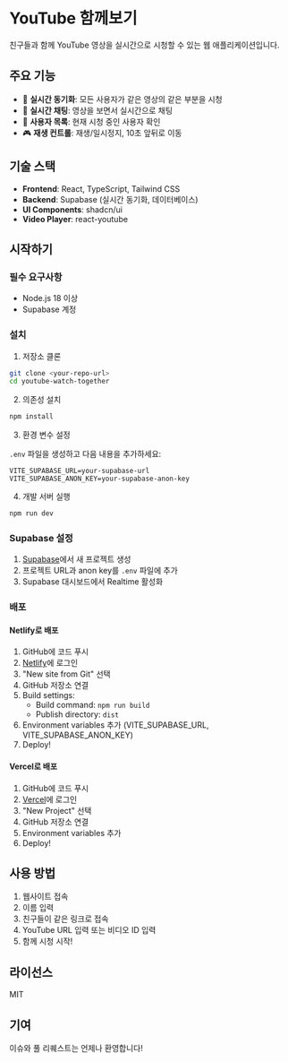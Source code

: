 # YouTube 함께보기

친구들과 함께 YouTube 영상을 실시간으로 시청할 수 있는 웹 애플리케이션입니다.

## 주요 기능

- 🎥 **실시간 동기화**: 모든 사용자가 같은 영상의 같은 부분을 시청
- 💬 **실시간 채팅**: 영상을 보면서 실시간으로 채팅
- 👥 **사용자 목록**: 현재 시청 중인 사용자 확인
- 🎮 **재생 컨트롤**: 재생/일시정지, 10초 앞뒤로 이동

## 기술 스택

- **Frontend**: React, TypeScript, Tailwind CSS
- **Backend**: Supabase (실시간 동기화, 데이터베이스)
- **UI Components**: shadcn/ui
- **Video Player**: react-youtube

## 시작하기

### 필수 요구사항

- Node.js 18 이상
- Supabase 계정

### 설치

1. 저장소 클론
```bash
git clone <your-repo-url>
cd youtube-watch-together
```

2. 의존성 설치
```bash
npm install
```

3. 환경 변수 설정

`.env` 파일을 생성하고 다음 내용을 추가하세요:

```env
VITE_SUPABASE_URL=your-supabase-url
VITE_SUPABASE_ANON_KEY=your-supabase-anon-key
```

4. 개발 서버 실행
```bash
npm run dev
```

### Supabase 설정

1. [Supabase](https://supabase.com)에서 새 프로젝트 생성
2. 프로젝트 URL과 anon key를 `.env` 파일에 추가
3. Supabase 대시보드에서 Realtime 활성화

### 배포

#### Netlify로 배포

1. GitHub에 코드 푸시
2. [Netlify](https://netlify.com)에 로그인
3. "New site from Git" 선택
4. GitHub 저장소 연결
5. Build settings:
   - Build command: `npm run build`
   - Publish directory: `dist`
6. Environment variables 추가 (VITE_SUPABASE_URL, VITE_SUPABASE_ANON_KEY)
7. Deploy!

#### Vercel로 배포

1. GitHub에 코드 푸시
2. [Vercel](https://vercel.com)에 로그인
3. "New Project" 선택
4. GitHub 저장소 연결
5. Environment variables 추가
6. Deploy!

## 사용 방법

1. 웹사이트 접속
2. 이름 입력
3. 친구들이 같은 링크로 접속
4. YouTube URL 입력 또는 비디오 ID 입력
5. 함께 시청 시작!

## 라이선스

MIT

## 기여

이슈와 풀 리퀘스트는 언제나 환영합니다!
